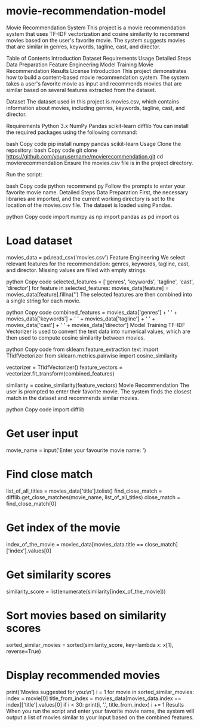 # movie-recommendation-model
Movie Recommendation System
This project is a movie recommendation system that uses TF-IDF vectorization and cosine similarity to recommend movies based on the user's favorite movie. The system suggests movies that are similar in genres, keywords, tagline, cast, and director.

Table of Contents
Introduction
Dataset
Requirements
Usage
Detailed Steps
Data Preparation
Feature Engineering
Model Training
Movie Recommendation
Results
License
Introduction
This project demonstrates how to build a content-based movie recommendation system. The system takes a user's favorite movie as input and recommends movies that are similar based on several features extracted from the dataset.

Dataset
The dataset used in this project is movies.csv, which contains information about movies, including genres, keywords, tagline, cast, and director.

Requirements
Python 3.x
NumPy
Pandas
scikit-learn
difflib
You can install the required packages using the following command:

bash
Copy code
pip install numpy pandas scikit-learn
Usage
Clone the repository:
bash
Copy code
git clone https://github.com/yourusername/movierecommendation.git
cd movierecommendation
Ensure the movies.csv file is in the project directory.

Run the script:

bash
Copy code
python recommend.py
Follow the prompts to enter your favorite movie name.
Detailed Steps
Data Preparation
First, the necessary libraries are imported, and the current working directory is set to the location of the movies.csv file. The dataset is loaded using Pandas.

python
Copy code
import numpy as np
import pandas as pd
import os

# Load dataset
movies_data = pd.read_csv('movies.csv')
Feature Engineering
We select relevant features for the recommendation: genres, keywords, tagline, cast, and director. Missing values are filled with empty strings.

python
Copy code
selected_features = ['genres', 'keywords', 'tagline', 'cast', 'director']
for feature in selected_features:
    movies_data[feature] = movies_data[feature].fillna('')
The selected features are then combined into a single string for each movie.

python
Copy code
combined_features = movies_data['genres'] + ' ' + movies_data['keywords'] + ' ' + movies_data['tagline'] + ' ' + movies_data['cast'] + ' ' + movies_data['director']
Model Training
TF-IDF Vectorizer is used to convert the text data into numerical values, which are then used to compute cosine similarity between movies.

python
Copy code
from sklearn.feature_extraction.text import TfidfVectorizer
from sklearn.metrics.pairwise import cosine_similarity

vectorizer = TfidfVectorizer()
feature_vectors = vectorizer.fit_transform(combined_features)

similarity = cosine_similarity(feature_vectors)
Movie Recommendation
The user is prompted to enter their favorite movie. The system finds the closest match in the dataset and recommends similar movies.

python
Copy code
import difflib

# Get user input
movie_name = input('Enter your favourite movie name: ')

# Find close match
list_of_all_titles = movies_data['title'].tolist()
find_close_match = difflib.get_close_matches(movie_name, list_of_all_titles)
close_match = find_close_match[0]

# Get index of the movie
index_of_the_movie = movies_data[movies_data.title == close_match]['index'].values[0]

# Get similarity scores
similarity_score = list(enumerate(similarity[index_of_the_movie]))

# Sort movies based on similarity scores
sorted_similar_movies = sorted(similarity_score, key=lambda x: x[1], reverse=True)

# Display recommended movies
print('Movies suggested for you:\n')
i = 1
for movie in sorted_similar_movies:
    index = movie[0]
    title_from_index = movies_data[movies_data.index == index]['title'].values[0]
    if i < 30:
        print(i, '.', title_from_index)
        i += 1
Results
When you run the script and enter your favorite movie name, the system will output a list of movies similar to your input based on the combined features.
